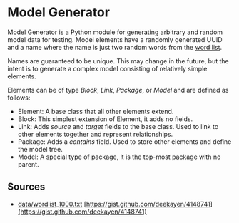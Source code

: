 # Model Generator 

Model Generator is a Python module for generating arbitrary and random model
data for testing. Model elements have a randomly generated UUID and a name where 
the name is just two random words from the [word list](data/wordlist_1000.txt).

Names are guaranteed to be unique. This may change in the future, but the intent
is to generate a complex model consisting of relatively simple elements.

Elements can be of type *Block*, *Link*, *Package*, or *Model* and are defined
as follows:

- Element: A base class that all other elements extend.
- Block: This simplest extension of Element, it adds no fields.
- Link: Adds *source* and *target* fields to the base class. Used to link to 
  other elements together and represent relationships.
- Package: Adds a *contains* field. Used to store other elements and define the
  model tree.
- Model: A special type of package, it is the top-most package with no parent.


## Sources 

- [data/wordlist_1000.txt](data/wordlist_1000.txt) [https://gist.github.com/deekayen/4148741](https://gist.github.com/deekayen/4148741)